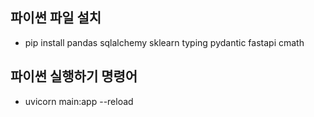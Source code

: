 ## 파이썬 파일 설치

- pip install pandas sqlalchemy sklearn typing pydantic fastapi cmath

## 파이썬 실행하기 명령어

- uvicorn main:app --reload
